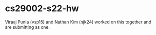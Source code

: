 # cs29002-s22-hw
Viraaj Punia (vsp15) and Nathan Kim (njk24) worked on this together and are submitting as one.
